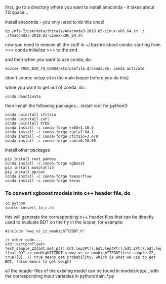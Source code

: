 first, go to a directory where you want to install anaconda - it takes about 7G space...

install anaconda - you only need to do this once!

```
cp /nfs-7/userdata/zhicaiz/Anaconda3-2019.03-Linux-x86_64.sh ./
./Anaconda3-2019.03-Linux-x86_64.sh
```

now you need to remove all the stuff in ~/.bashrc about conda: starting from >>> conda initialize >>> to the end

and then when you want to use conda, do:

```
source YOUR_DIR_TO_CONDA/etc/profile.d/conda.sh; conda activate
```

(don't source setup.sh in the main looper before you do this)

whne you want to get out of conda, do :

```
conda deactivate
```

then install the following packages...
install root for python3:

```
conda uninstall cfitsio
conda uninstall curl
conda uninstall krb5
conda install -c conda-forge krb5=1.16.3
conda install -c conda-forge curl=7.64.1
conda install -c conda-forge cfitsio=3.470
conda install -c conda-forge root=6.18.00
```

install other packages

```
pip install root_pandas
conda install -c conda-forge xgboost
pip install matplotlib
pip install uproot
conda install -c conda-forge tensorflow
conda install -c conda-forge keras
```


### To convert xgboost models into c++ header file, do

```
cd python
source convert_to_c.sh
```

this will generate the corresponding c++ header files that can be directly used to evaluate BDT on the fly in the looper, for example:

```
#include "wwz_vs_zz_emuHighTTZBDT.h"

// other code....
std::vector<float> test_sample_ZZ{bdt.met_pt(),bdt.lep3Pt(),bdt.lep4Pt(),bdt.ZPt(),bdt.lep3dZ(),bdt.lep4dZ(),bdt.lep3MT(),bdt.lep4MT(),bdt.lep34MT(),bdt.phi0(),bdt.theta0(),bdt.phi(),bdt.theta1(),bdt.theta2(),bdt.MllN(),bdt.pt_zeta(),bdt.pt_zeta_vis()};
float BDT_zz_emuHighTTZBDT = wwz_vs_zz_emuHighTTZBDT(test_sample_ZZ, true)[0]; // true means get probability, which is what we use to get BDT, false means to get weight

```

all the header files of the existing model can be found in models/cpp/ , with the corresponding input variables in python/train_*.py
